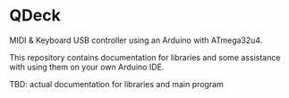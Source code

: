 # QDeck
MIDI & Keyboard USB controller using an Arduino with ATmega32u4.

This repository contains documentation for libraries and some assistance with using them on your own Arduino IDE.

TBD: actual documentation for libraries and main program
